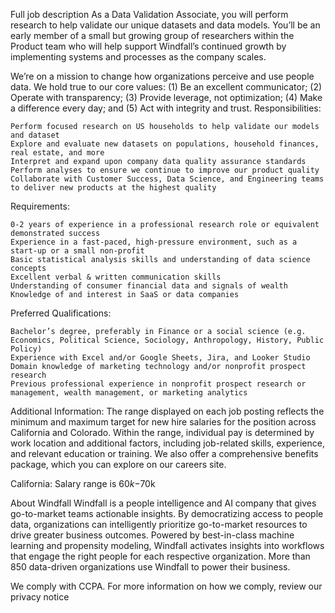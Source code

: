 Full job description
As a Data Validation Associate, you will perform research to help validate our unique datasets and data models. You’ll be an early member of a small but growing group of researchers within the Product team who will help support Windfall’s continued growth by implementing systems and processes as the company scales.

We’re on a mission to change how organizations perceive and use people data. We hold true to our core values: (1) Be an excellent communicator; (2) Operate with transparency; (3) Provide leverage, not optimization; (4) Make a difference every day; and (5) Act with integrity and trust.
Responsibilities:

    Perform focused research on US households to help validate our models and dataset
    Explore and evaluate new datasets on populations, household finances, real estate, and more
    Interpret and expand upon company data quality assurance standards
    Perform analyses to ensure we continue to improve our product quality
    Collaborate with Customer Success, Data Science, and Engineering teams to deliver new products at the highest quality

Requirements:

    0-2 years of experience in a professional research role or equivalent demonstrated success
    Experience in a fast-paced, high-pressure environment, such as a start-up or a small non-profit
    Basic statistical analysis skills and understanding of data science concepts
    Excellent verbal & written communication skills
    Understanding of consumer financial data and signals of wealth
    Knowledge of and interest in SaaS or data companies

Preferred Qualifications:

    Bachelor’s degree, preferably in Finance or a social science (e.g. Economics, Political Science, Sociology, Anthropology, History, Public Policy)
    Experience with Excel and/or Google Sheets, Jira, and Looker Studio
    Domain knowledge of marketing technology and/or nonprofit prospect research
    Previous professional experience in nonprofit prospect research or management, wealth management, or marketing analytics

Additional Information:
The range displayed on each job posting reflects the minimum and maximum target for new hire salaries for the position across California and Colorado. Within the range, individual pay is determined by work location and additional factors, including job-related skills, experience, and relevant education or training. We also offer a comprehensive benefits package, which you can explore on our careers site.

California: Salary range is $60k-$70k

About Windfall
Windfall is a people intelligence and AI company that gives go-to-market teams actionable insights. By democratizing access to people data, organizations can intelligently prioritize go-to-market resources to drive greater business outcomes. Powered by best-in-class machine learning and propensity modeling, Windfall activates insights into workflows that engage the right people for each respective organization. More than 850 data-driven organizations use Windfall to power their business.

We comply with CCPA. For more information on how we comply, review our privacy notice
